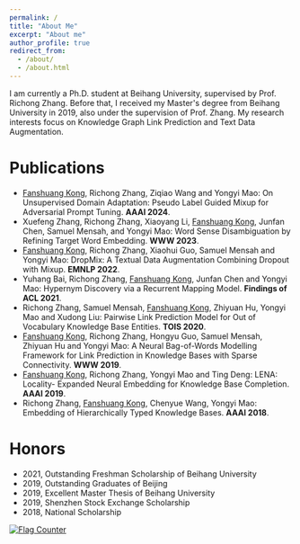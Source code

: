 ```yaml
---
permalink: /
title: "About Me"
excerpt: "About me"
author_profile: true
redirect_from: 
  - /about/
  - /about.html
---
```



I am currently a Ph.D. student at Beihang University, supervised by Prof. Richong Zhang. Before that, I received my Master's degree from Beihang University in 2019, also under the supervision of Prof. Zhang. My research interests focus on Knowledge Graph Link Prediction and Text Data Augmentation.

Publications
======
- <u>Fanshuang Kong</u>, Richong Zhang, Ziqiao Wang and Yongyi Mao: On Unsupervised Domain Adaptation: Pseudo Label Guided Mixup for Adversarial Prompt Tuning. **AAAI 2024**.
- Xuefeng Zhang, Richong Zhang, Xiaoyang Li, <u>Fanshuang Kong</u>, Junfan Chen, Samuel Mensah, and Yongyi Mao: Word Sense Disambiguation by Refining Target Word Embedding. **WWW 2023**.
- <u>Fanshuang Kong</u>, Richong Zhang, Xiaohui Guo, Samuel Mensah and Yongyi Mao: DropMix: A Textual Data Augmentation Combining Dropout with Mixup. **EMNLP 2022**.
- Yuhang Bai, Richong Zhang, <u>Fanshuang Kong</u>, Junfan Chen and Yongyi Mao: Hypernym Discovery via a Recurrent Mapping Model. **Findings of ACL 2021**.
- Richong Zhang, Samuel Mensah, <u>Fanshuang Kong</u>, Zhiyuan Hu, Yongyi Mao and Xudong Liu: Pairwise Link Prediction Model for Out of Vocabulary Knowledge Base Entities. **TOIS 2020**.
- <u>Fanshuang Kong</u>, Richong Zhang, Hongyu Guo, Samuel Mensah, Zhiyuan Hu and Yongyi Mao: A Neural Bag-of-Words Modelling Framework for Link Prediction in Knowledge Bases with Sparse Connectivity. **WWW 2019**.
- <u>Fanshuang Kong</u>, Richong Zhang, Yongyi Mao and Ting Deng: LENA: Locality- Expanded Neural Embedding for Knowledge Base Completion. **AAAI 2019**.
- Richong Zhang, <u>Fanshuang Kong</u>, Chenyue Wang, Yongyi Mao: Embedding of Hierarchically Typed Knowledge Bases. **AAAI 2018**.


Honors
======
- 2021, Outstanding Freshman Scholarship of Beihang University
- 2019, Outstanding Graduates of Beijing
- 2019, Excellent Master Thesis of Beihang University
- 2019, Shenzhen Stock Exchange Scholarship
- 2018, National Scholarship





<a href="https://info.flagcounter.com/3YQV"><img src="https://s01.flagcounter.com/count2/3YQV/bg_FFFFFF/txt_000000/border_CCCCCC/columns_4/maxflags_12/viewers_0/labels_1/pageviews_1/flags_0/percent_0/" alt="Flag Counter" border="0"></a>

